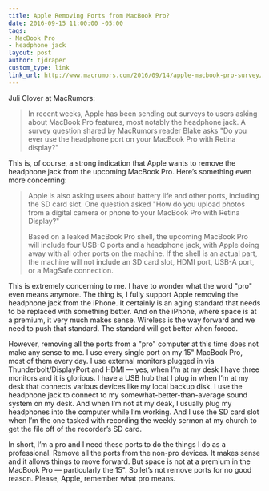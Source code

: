 ```yaml
---
title: Apple Removing Ports from MacBook Pro?
date: 2016-09-15 11:00:00 -05:00
tags:
- MacBook Pro
- headphone jack
layout: post
author: tjdraper
custom_type: link
link_url: http://www.macrumors.com/2016/09/14/apple-macbook-pro-survey/
---
```


Juli Clover at MacRumors:

> In recent weeks, Apple has been sending out surveys to users asking about MacBook Pro features, most notably the headphone jack. A survey question shared by MacRumors reader Blake asks "Do you ever use the headphone port on your MacBook Pro with Retina display?"

This is, of course, a strong indication that Apple wants to remove the headphone jack from the upcoming MacBook Pro. Here’s something even more concerning:

> Apple is also asking users about battery life and other ports, including the SD card slot. One question asked "How do you upload photos from a digital camera or phone to your MacBook Pro with Retina Display?"
>
> Based on a leaked MacBook Pro shell, the upcoming MacBook Pro will include four USB-C ports and a headphone jack, with Apple doing away with all other ports on the machine. If the shell is an actual part, the machine will not include an SD card slot, HDMI port, USB-A port, or a MagSafe connection.

This is extremely concerning to me. I have to wonder what the word "pro" even means anymore. The thing is, I fully support Apple removing the headphone jack from the iPhone. It certainly is an aging standard that needs to be replaced with something better. And on the iPhone, where space is at a premium, it very much makes sense. Wireless is the way forward and we need to push that standard. The standard will get better when forced.

However, removing all the ports from a "pro" computer at this time does not make any sense to me. I use every single port on my 15" MacBook Pro, most of them every day. I use external monitors plugged in via Thunderbolt/DisplayPort and HDMI — yes, when I’m at my desk I have three monitors and it is glorious. I have a USB hub that I plug in when I’m at my desk that connects various devices like my local backup disk. I use the headphone jack to connect to my somewhat-better-than-average sound system on my desk. And when I’m not at my deak, I usually plug my headphones into the computer while I’m working. And I use the SD card slot when I’m the one tasked with recording the weekly sermon at my church to get the file off of the recorder’s SD card.

In short, I’m a pro and I need these ports to do the things I do as a professional. Remove all the ports from the non-pro devices. It makes sense and it allows things to move forward. But space is not at a premium in the MacBook Pro — particularly the 15". So let’s not remove ports for no good reason. Please, Apple, remember what pro means.
